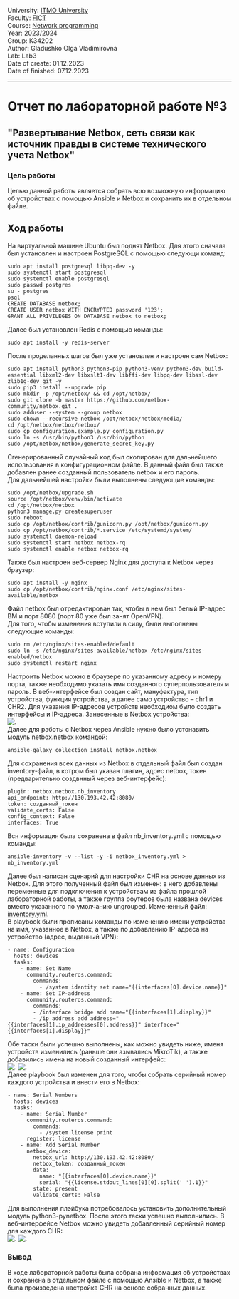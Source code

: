 University: [ITMO University](https://itmo.ru/ru/)  
Faculty: [FICT](https://fict.itmo.ru)  
Course: [Network programming](https://github.com/itmo-ict-faculty/network-programming)  
Year: 2023/2024  
Group: K34202  
Author: Gladushko Olga Vladimirovna  
Lab: Lab3  
Date of create: 01.12.2023  
Date of finished: 07.12.2023  

---
# Отчет по лабораторной работе №3  
## "Развертывание Netbox, сеть связи как источник правды в системе технического учета Netbox"  

### Цель работы  
Целью данной работы является собрать всю возможную информацию об устройствах c помощью Ansible и Netbox и сохранить их в отдельном файле.  

## Ход работы  
На виртуальной машине Ubuntu был поднят Netbox. Для этого сначала был установлен и настроен PostgreSQL с помощью следующи команд:  
```
sudo apt install postgresql libpq-dev -y
sudo systemctl start postgresql
sudo systemctl enable postgresql
sudo passwd postgres
su - postgres
psql
CREATE DATABASE netbox;
CREATE USER netbox WITH ENCRYPTED password '123';
GRANT ALL PRIVILEGES ON DATABASE netbox to netbox;
```  
Далее был установлен Redis с помощью команды:
```
sudo apt install -y redis-server
```
После проделанных шагов был уже установлен и настроен сам Netbox:
```
sudo apt install python3 python3-pip python3-venv python3-dev build-essential libxml2-dev libxslt1-dev libffi-dev libpq-dev libssl-dev zlib1g-dev git -y
sudo pip3 install --upgrade pip
sudo mkdir -p /opt/netbox/ && cd /opt/netbox/
sudo git clone -b master https://github.com/netbox-community/netbox.git .
sudo adduser --system --group netbox
sudo chown --recursive netbox /opt/netbox/netbox/media/
cd /opt/netbox/netbox/netbox/
sudo cp configuration.example.py configuration.py
sudo ln -s /usr/bin/python3 /usr/bin/python
sudo /opt/netbox/netbox/generate_secret_key.py
```  
Сгенерированный случайный код был скопирован для дальнейшего использования в конфигурационном файле. В данный файл был также добавлен ранее созданный пользователь netbox и его пароль.  
Для дальнейшей настройки были выполнены следующие команды:  
```
sudo /opt/netbox/upgrade.sh
source /opt/netbox/venv/bin/activate
cd /opt/netbox/netbox
python3 manage.py createsuperuser
sudo reboot
sudo cp /opt/netbox/contrib/gunicorn.py /opt/netbox/gunicorn.py
sudo cp /opt/netbox/contrib/*.service /etc/systemd/system/
sudo systemctl daemon-reload
sudo systemctl start netbox netbox-rq
sudo systemctl enable netbox netbox-rq
```  
Также был настроен веб-сервер Nginx для доступа к Netbox через браузер:
```
sudo apt install -y nginx
sudo cp /opt/netbox/contrib/nginx.conf /etc/nginx/sites-available/netbox
```
Файл netbox был отредактирован так, чтобы в нем был белый IP-адрес ВМ и порт 8080 (порт 80 уже был занят OpenVPN).  
Для того, чтобы изменения вступили в силу, были выполнены следующие команды:  
```
sudo rm /etc/nginx/sites-enabled/default
sudo ln -s /etc/nginx/sites-available/netbox /etc/nginx/sites-enabled/netbox
sudo systemctl restart nginx
```
Настроить Netbox можно в браузере по указанному адресу и номеру порта, также необходимо указать имя созданного суперпользователя и пароль.
В веб-интерфейсе был создан сайт, мануфактура, тип устройства, функция устройства, а далее само устройство – chr1 и CHR2. Для указания IP-адресов устройств необходиом было создать интерфейсы и IP-адреса. Занесенные в Netbox устройства:  
![.](https://github.com/OlgaGladushko/2023_2024-network_programming-k34202-gladushko_o_v/blob/main/lab3/imgs/Netbox_devices.jpeg)  
Далее для работы с Netbox через Ansible нужно было устонавить модуль netbox.netbox командой:
```
ansible-galaxy collection install netbox.netbox
```
Для сохранения всех данных из Netbox в отдельный файл был создан inventory-файл, в котром был указан плагин, адрес netbox, токен (предварительно создвнный через веб-интерфейс):
```
plugin: netbox.netbox.nb_inventory
api_endpoint: http://130.193.42.42:8080/
token: созданный_токен
validate_certs: False
config_context: False
interfaces: True
```
Вся информация была сохранена в файл nb_inventory.yml с помощью команды:
```
ansible-inventory -v --list -y -i netbox_inventory.yml > nb_inventory.yml
```
Далее был написан сценарий для настройки CHR на основе данных из Netbox. Для этого полученный файл был изменен: в него добавлены переменные для подключения к устройствам из файла прошлой лабораторной работы, а также группа роутеров была названа devices вместо указанного по умолчанию ungrouped. Измененный файл: [inventory.yml](https://github.com/OlgaGladushko/2023_2024-network_programming-k34202-gladushko_o_v/blob/main/lab3/nb_inventory.yml).  
В playbook были прописаны команды по изменению имени устройства на имя, указанное в Netbox,  а также по добавлению IP-адреса на устройство (адрес, выданный VPN):
```
- name: Configuration
  hosts: devices
  tasks:
    - name: Set Name
      community.routeros.command:
        commands:
          - /system identity set name="{{interfaces[0].device.name}}"
    - name: Set IP-address
      community.routeros.command:
        commands:
        - /interface bridge add name="{{interfaces[1].display}}"
        - /ip address add address="{{interfaces[1].ip_addresses[0].address}}" interface="{{interfaces[1].display}}"
```
Обе таски были успешно выполнены, как можно увидеть ниже, именя устройств изменились (раньше они азывались MikroTik), а также добавились имена на новый созданный интерфейс:  
![.](https://github.com/OlgaGladushko/2023_2024-network_programming-k34202-gladushko_o_v/blob/main/lab3/imgs/chr1.jpg) ![.](https://github.com/OlgaGladushko/2023_2024-network_programming-k34202-gladushko_o_v/blob/main/lab3/imgs/CHR2.jpg)  
Далее playbook был изменен для того, чтобы собрать серийный номер каждого устройства и внести его в Netbox:  
```
- name: Serial Numbers
  hosts: devices
  tasks:
    - name: Serial Number
      community.routeros.command:
        commands:
          - /system license print
      register: license
    - name: Add Serial Number
      netbox_device:
        netbox_url: http://130.193.42.42:8080/
        netbox_token: созданный_токен
        data:
          name: "{{interfaces[0].device.name}}"
          serial: "{{license.stdout_lines[0][0].split(' ').1}}"
        state: present
        validate_certs: False
```
Для выполнения плэйбука потребовалось установить дополнительный модуль python3-pynetbox. После этого таски успешно выполнились. В веб-интерфейсе Netbox можно увидеть добавленный серийный номер для каждого CHR:  
![.](https://github.com/OlgaGladushko/2023_2024-network_programming-k34202-gladushko_o_v/blob/main/lab3/imgs/chr1_sn.jpg) ![.](https://github.com/OlgaGladushko/2023_2024-network_programming-k34202-gladushko_o_v/blob/main/lab3/imgs/CHR2_sn.jpg)  
### Вывод  
В ходе лабораторной работы была собрана информация об устройствах и сохранена в отдельном файле с помощью Ansible и Netbox, а также была произведена настройка CHR на основе собранных данных.
